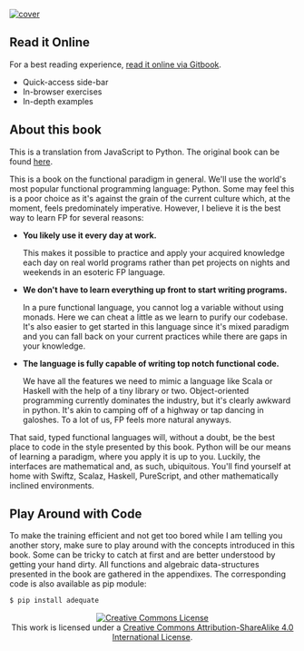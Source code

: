 [![cover](images/cover.png)](SUMMARY.md)

## Read it Online

For a best reading experience, [read it online via Gitbook](https://tartavull.gitbook.io/adequate-python/).

- Quick-access side-bar
- In-browser exercises
- In-depth examples


## About this book
This is a translation from JavaScript to Python. The original book can be found [here](https://mostly-adequate.gitbooks.io/mostly-adequate-guide/).

This is a book on the functional paradigm in general. We'll use the world's most popular functional programming language: Python. Some may feel this is a poor choice as it's against the grain of the current culture which, at the moment, feels predominately imperative. However, I believe it is the best way to learn FP for several reasons:

 * **You likely use it every day at work.**

    This makes it possible to practice and apply your acquired knowledge each day on real world programs rather than pet projects on nights and weekends in an esoteric FP language.


 * **We don't have to learn everything up front to start writing programs.**

    In a pure functional language, you cannot log a variable  without using monads. Here we can cheat a little as we learn to purify our codebase. It's also easier to get started in this language since it's mixed paradigm and you can fall back on your current practices while there are gaps in your knowledge.


 * **The language is fully capable of writing top notch functional code.**

    We have all the features we need to mimic a language like Scala or Haskell with the help of a tiny library or two. Object-oriented programming currently dominates the industry, but it's clearly awkward in python. It's akin to camping off of a highway or tap dancing in galoshes. To a lot of us, FP feels more natural anyways.

That said, typed functional languages will, without a doubt, be the best place to code in the style presented by this book. Python will be our means of learning a paradigm, where you apply it is up to you. Luckily, the interfaces are mathematical and, as such, ubiquitous. You'll find yourself at home with Swiftz, Scalaz, Haskell, PureScript, and other mathematically inclined environments.


## Play Around with Code

To make the training efficient and not get too bored while I am telling you another story, make sure to play around with the concepts introduced in this book. Some can be tricky to catch at first and are better understood by getting your hand dirty. 
All functions and algebraic data-structures presented in the book are gathered in the appendixes. The corresponding code is also available as pip module:

```bash
$ pip install adequate
```

<p align="center">
  <a rel="license" href="http://creativecommons.org/licenses/by-sa/4.0/">
    <img alt="Creative Commons License" style="border-width:0" src="https://i.creativecommons.org/l/by-sa/4.0/88x31.png" />
  </a>
  <br />
  This work is licensed under a <a rel="license" href="http://creativecommons.org/licenses/by-sa/4.0/">Creative Commons Attribution-ShareAlike 4.0 International License</a>.
</p>
